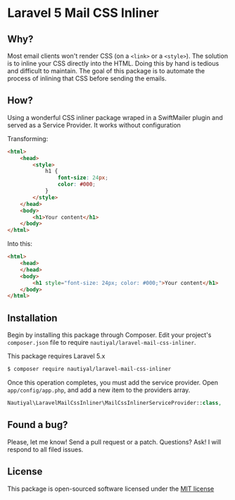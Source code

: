 Laravel 5 Mail CSS Inliner
========================

## Why?
Most email clients won't render CSS (on a `<link>` or a `<style>`). The solution is to inline your CSS directly into the HTML. Doing this by hand is tedious and difficult to maintain.
The goal of this package is to automate the process of inlining that CSS before sending the emails.



## How?
Using a wonderful CSS inliner package wraped in a SwiftMailer plugin and served as a Service Provider. It works without configuration

Transforming:
```html
<html>
    <head>
        <style>
            h1 {
                font-size: 24px;
                color: #000;
            }
        </style>
    </head>
    <body>
        <h1>Your content</h1>
    </body>
</html>
```

Into this:
```html
<html>
    <head>
    </head>
    <body>
        <h1 style="font-size: 24px; color: #000;">Your content</h1>
    </body>
</html>
```

## Installation
Begin by installing this package through Composer. Edit your project's `composer.json` file to require `nautiyal/laravel-mail-css-inliner`.

This package requires Laravel 5.x

```bash
$ composer require nautiyal/laravel-mail-css-inliner
```

Once this operation completes, you must add the service provider. Open `app/config/app.php`, and add a new item to the providers array.
```php
Nautiyal\LaravelMailCssInliner\MailCssInlinerServiceProvider::class,
```

## Found a bug?
Please, let me know! Send a pull request or a patch. Questions? Ask! I will respond to all filed issues.

## License
This package is open-sourced software licensed under the [MIT license](http://opensource.org/licenses/MIT)
